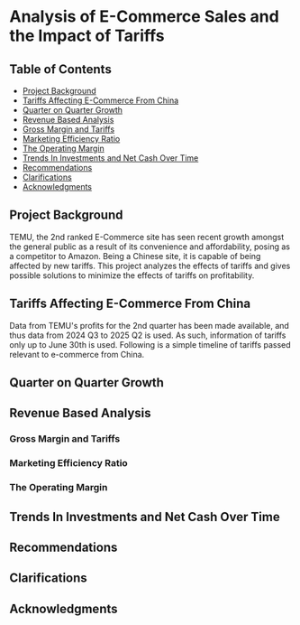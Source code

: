 # Analysis of E-Commerce Sales and the Impact of Tariffs

## Table of Contents
- [Project Background](#Project-Background)
- [Tariffs Affecting E-Commerce From China](#Tariffs-Affecting-E-Commerce-From-China)
- [Quarter on Quarter Growth](#Quarter-on-Quarter-Growth)
- [Revenue Based Analysis](#Revenue-Based-Analysis)
- [Gross Margin and Tariffs](#Gross-Margin-and-Tariffs)
- [Marketing Efficiency Ratio](#Marketing-Efficiency-Ratio)
- [The Operating Margin](#Operating-Margin)
- [Trends In Investments and Net Cash Over Time](#Trends-In-Investments-and-Net-Cash-Over-Time)
- [Recommendations](#Recommendations)
- [Clarifications](#Clarifications)
- [Acknowledgments](#Acknowledgements)

## Project Background
TEMU, the 2nd ranked E-Commerce site has seen recent growth amongst the general public as a result of its convenience and affordability, posing as a competitor to Amazon. Being a Chinese site, it is capable of being affected by new tariffs. This project analyzes the effects of tariffs and gives possible solutions to minimize the effects of tariffs on profitability.

## Tariffs Affecting E-Commerce From China
Data from TEMU's profits for the 2nd quarter has been made available, and thus data from 2024 Q3 to 2025 Q2 is used. As such, information of tariffs only up to June 30th is used. Following is a simple timeline of tariffs passed relevant to e-commerce from China.


## Quarter on Quarter Growth

## Revenue Based Analysis

### Gross Margin and Tariffs

### Marketing Efficiency Ratio

### The Operating Margin

## Trends In Investments and Net Cash Over Time

## Recommendations

## Clarifications

## Acknowledgments
